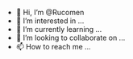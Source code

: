 - 👋 Hi, I’m @Rucomen
- 👀 I’m interested in ...
- 🌱 I’m currently learning ...
- 💞️ I’m looking to collaborate on ...
- 📫 How to reach me ...

<!---
Rucomen/Rucomen is a ✨ special ✨ repository because its `README.md` (this file) appears on your GitHub profile.
You can click the Preview link to take a look at your changes.
--->
